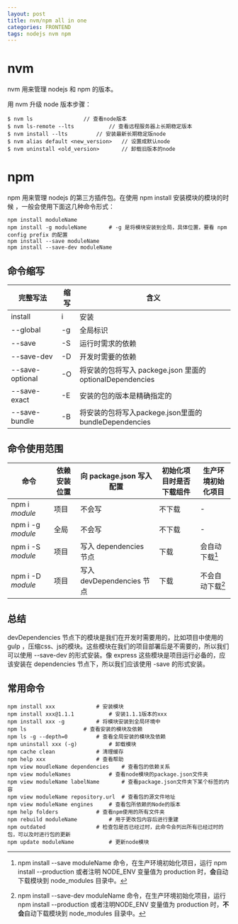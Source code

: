 ```yaml
---
layout: post
title: nvm/npm all in one
categories: FRONTEND
tags: nodejs nvm npm
---
```

# nvm

nvm 用来管理 nodejs 和 npm 的版本。

用 nvm 升级 node 版本步骤：

```shell
$ nvm ls				// 查看node版本
$ nvm ls-remote --lts			// 查看远程服务器上长期稳定版本
$ nvm install --lts			// 安装最新长期稳定版node
$ nvm alias default <new_version>	// 设置成默认node
$ nvm uninstall <old_version>		// 卸载旧版本的node
```

# npm

npm 用来管理 nodejs 的第三方插件包。在使用 npm install 安装模块的模块的时候 ，一般会使用下面这几种命令形式：

```shell
npm install moduleName
npm install -g moduleName		# -g 是将模块安装到全局，具体位置，要看 npm config prefix 的配置
npm install --save moduleName
npm install --save-dev moduleName
```

## 命令缩写

| 完整写法           | 缩写 | 含义                                                      |
| ------------------ | ---- | --------------------------------------------------------- |
| install            | i    | 安装                                                      |
| \-\-global         | \-g  | 全局标识                                                  |
| \-\-save           | \-S  | 运行时需求的依赖                                          |
| \-\-save\-dev      | -D   | 开发时需要的依赖                                          |
| \-\-save\-optional | \-O  | 将安装的包将写入 packege.json 里面的 optionalDependencies |
| \-\-save\-exact    | \-E  | 安装的包的版本是精确指定的                                |
| \-\-save\-bundle   | \-B  | 将安装的包将写入packege.json里面的bundleDependencies      |

## 命令使用范围

| 命令               | 依赖安装位置 | 向 package.json 写入配置  | 初始化项目时是否下载组件 | 生产环境初始化项目 |
| ------------------ | ------------ | ------------------------- | ------------------------ | ------------------ |
| npm i *module*     | 项目         | 不会写                    | 不下载                   | \-                 |
| npm i \-g *module* | 全局         | 不会写                    | 不下载                   | \-                 |
| npm i \-S *module* | 项目         | 写入 dependencies 节点    | 下载                     | 会自动下载[^1]     |
| npm i \-D *module* | 项目         | 写入 devDependencies 节点 | 下载                     | 不会自动下载[^2]   |

[^1]:npm install --save moduleName 命令，在生产环境初始化项目，运行 npm install --production 或者注明 NODE_ENV 变量值为 production 时，**会**自动下载模块到 node_modules 目录中。
[^2]:npm install --save-dev moduleName 命令，在生产环境初始化项目，运行 npm install --production 或者注明NODE_ENV 变量值为 production 时，**不会**自动下载模块到 node_modules 目录中。

## 总结

devDependencies 节点下的模块是我们在开发时需要用的，比如项目中使用的 gulp ，压缩css、js的模块。这些模块在我们的项目部署后是不需要的，所以我们可以使用 \-\-save\-dev 的形式安装。像 express 这些模块是项目运行必备的，应该安装在 dependencies 节点下，所以我们应该使用 \-save 的形式安装。

## 常用命令

```shell
npm install xxx				# 安装模块
npm install xxx@1.1.1			# 安装1.1.1版本的xxx
npm install xxx -g			# 将模块安装到全局环境中
npm ls					# 查看安装的模块及依赖
npm ls -g --depth=0			# 查看全局安装的模块及依赖
npm uninstall xxx (-g)			# 卸载模块
npm cache clean				# 清理缓存
npm help xxx				# 查看帮助
npm view moudleName dependencies	# 查看包的依赖关系
npm view moduleNames  			# 查看node模块的package.json文件夹
npm view moduleName labelName		# 查看package.json文件夹下某个标签的内容
npm view moduleName repository.url	# 查看包的源文件地址
npm view moduleName engines		# 查看包所依赖的Node的版本
npm help folders			# 查看npm使用的所有文件夹
npm rebuild moduleName			# 用于更改包内容后进行重建
npm outdated				# 检查包是否已经过时，此命令会列出所有已经过时的包，可以及时进行包的更新
npm update moduleName			# 更新node模块
```

